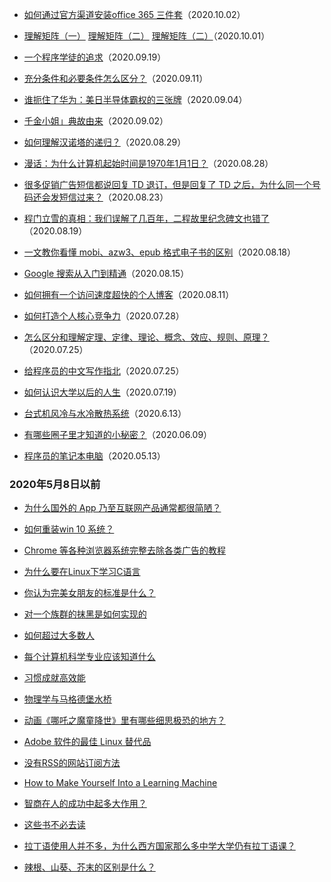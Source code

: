 - [如何通过官方渠道安装office 365 三件套](http://www.coaadmin.cn/2965.html)（2020.10.02）

- [理解矩阵（一）](https://blog.csdn.net/myan/article/details/647511) [理解矩阵（二）](https://blog.csdn.net/myan/article/details/649018) [理解矩阵（二）](https://blog.csdn.net/myan/article/details/1865397)（2020.10.01）

- [一个程序学徒的追求](https://blog.handsome0hell.com/articles/Pursuit_of_an_Apprentice_zh-Hans.md.html#fnref1)（2020.09.19）

- [充分条件和必要条件怎么区分？](https://www.zhihu.com/question/30469121)（2020.09.11）

- [谁扼住了华为：美日半导体霸权的三张牌](http://tech.sina.com.cn/csj/2020-08-10/doc-iivhuipn7797138.shtml)（2020.09.04）

- [千金小姐」典故由来](https://kknews.cc/history/on2gnlo.html)（2020.09.02）

- [如何理解汉诺塔的递归？](https://www.zhihu.com/question/24385418)（2020.08.29）

- [漫话：为什么计算机起始时间是1970年1月1日？](https://juejin.im/post/6844904191438094343)（2020.08.28）

- [很多促销广告短信都说回复 TD 退订，但是回复了 TD 之后，为什么同一个号码还会发短信过来？](https://www.zhihu.com/question/31369521)（2020.08.23）

- [程门立雪的真相：我们误解了几百年，二程故里纪念碑文也错了](https://www.thepaper.cn/newsDetail_forward_1423353)（2020.08.19）

- [一文教你看懂 mobi、azw3、epub 格式电子书的区别](https://zhuanlan.zhihu.com/p/43996780)（2020.08.18）

- [Google 搜索从入门到精通](https://www.chongbuluo.com/thread-7943-1-1.html)（2020.08.15）

- [如何拥有一个访问速度超快的个人博客](https://blog.yzzi.top/5wwqheMyp/)（2020.08.11）

- [如何打造个人核心竞争力](https://sspai.com/post/61633)（2020.07.28）

- [怎么区分和理解定理、定律、理论、概念、效应、规则、原理？](https://www.zhihu.com/question/20222198)（2020.07.25）

- [给程序员的中文写作指北](https://kalasearch.cn/blog/writing-guide-for-programmers/)（2020.07.25）

- [如何认识大学以后的人生](https://witreader.com/articles/609828243763/)（2020.07.19）

- [台式机风冷与水冷散热系统](https://www.bilibili.com/read/cv2706231/)（2020.6.13）

- [有哪些圈子里才知道的小秘密？](https://www.zhihu.com/question/49502870)（2020.06.09）

- [程序员的笔记本电脑](https://www.cnblogs.com/guogangj/p/10630733.html)（2020.05.13）

### 2020年5月8日以前

- [为什么国外的 App 乃至互联网产品通常都很简陋？](https://www.zhihu.com/question/46981059/answer/103824268)

- [如何重装win 10 系统？](https://www.zhihu.com/question/54059979)

- [Chrome 等各种浏览器系统完整去除各类广告的教程](https://black1ce.com/script/advertise-block.html)

- [为什么要在Linux下学习C语言](https://zhuanlan.zhihu.com/p/54169827)

- [你认为完美女朋友的标准是什么？](https://www.zhihu.com/question/23932491/answer/321393020)

- [对一个族群的抹黑是如何实现的](https://zhuanlan.zhihu.com/p/80294584)

- [如何超过大多数人](https://coolshell.cn/articles/19464.html)

- [每个计算机科学专业应该知道什么](http://matt.might.net/articles/what-cs-majors-should-know/)

- [习惯成就高效能](https://mazhuang.org/2014/10/28/sevenhabits/)

- [物理学与马格德堡水桥](https://www.wired.com/2011/10/physics-and-the-magdeburg-water-bridge/)

- [动画《哪吒之魔童降世》里有哪些细思极恐的地方？](https://www.imydl.com/yspl/12525.html)

- [Adobe 软件的最佳 Linux 替代品](https://juejin.im/post/5b212749f265da6e3d668534)

- [没有RSS的网站订阅方法](https://zhuanlan.zhihu.com/p/40496324/)

- [How to Make Yourself Into a Learning Machine](https://superorganizers.substack.com/p/how-to-build-a-learning-machine)

- [智商在人的成功中起多大作用？](https://www.weibo.com/ttarticle/p/show?id=2309404450879515263054)

- [这些书不必去读](https://user.guancha.cn/main/content?id=13705)

- [拉丁语使用人并不多，为什么西方国家那么多中学大学仍有拉丁语课？](https://www.zhihu.com/question/20306979)

- [辣根、山葵、芥末的区别是什么？](https://www.zhihu.com/question/21014408)
